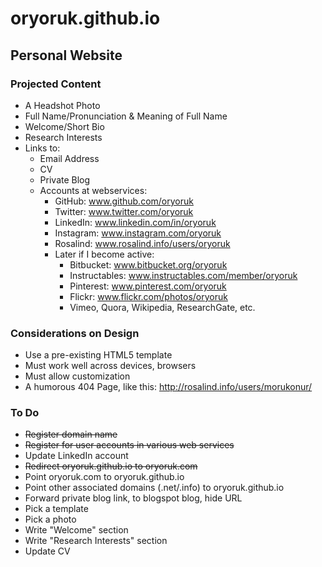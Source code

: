 # oryoruk.github.io
## Personal Website

### Projected Content
- A Headshot Photo
- Full Name/Pronunciation & Meaning of Full Name
- Welcome/Short Bio
- Research Interests
- Links to:
  - Email Address
  - CV
  - Private Blog
  - Accounts at webservices:
    - GitHub: www.github.com/oryoruk
    - Twitter: www.twitter.com/oryoruk
    - LinkedIn: www.linkedin.com/in/oryoruk
    - Instagram: www.instagram.com/oryoruk
    - Rosalind: www.rosalind.info/users/oryoruk
    - Later if I become active:
      - Bitbucket: www.bitbucket.org/oryoruk
      - Instructables: www.instructables.com/member/oryoruk
      - Pinterest: www.pinterest.com/oryoruk
      - Flickr: www.flickr.com/photos/oryoruk
      - Vimeo, Quora, Wikipedia, ResearchGate, etc.


### Considerations on Design
- Use a pre-existing HTML5 template
 - Must work well across devices, browsers
 - Must allow customization
- A humorous 404 Page, like this: http://rosalind.info/users/morukonur/

### To Do
- ~~Register domain name~~
- ~~Register for user accounts in various web services~~
- Update LinkedIn account
- ~~Redirect oryoruk.github.io to oryoruk.com~~
- Point oryoruk.com to oryoruk.github.io
- Point other associated domains (.net/.info) to oryoruk.github.io
- Forward private blog link, to blogspot blog, hide URL
- Pick a template
- Pick a photo
- Write "Welcome" section
- Write "Research Interests" section
- Update CV

